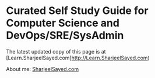# Curated Self Study Guide for Computer Science and DevOps/SRE/SysAdmin

  The latest updated copy of this page is at [Learn.SharjeelSayed.com]http://Learn.SharjeelSayed.com)
  
  About me: [SharjeelSayed.com](http://SharjeelSayed.com)
